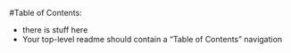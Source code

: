 #Table of Contents:

- there is stuff here 
- Your top-level readme should contain a “Table of Contents” navigation
